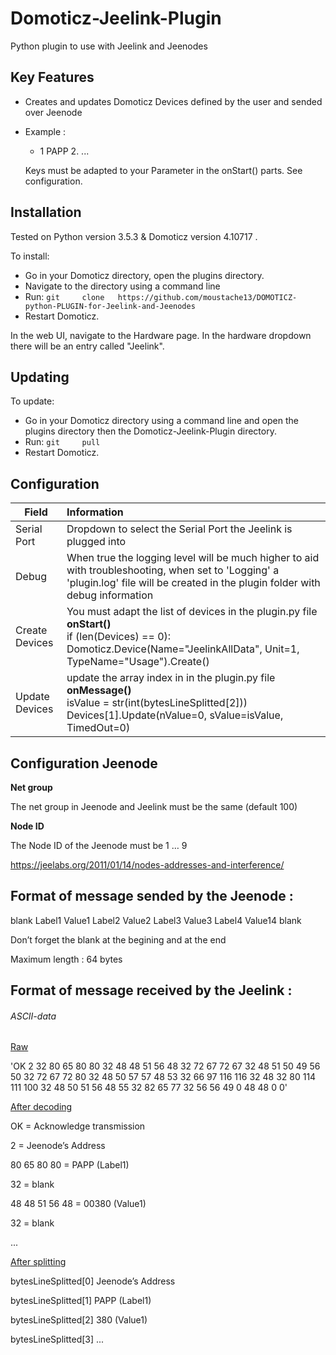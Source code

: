 # Domoticz-Jeelink-Plugin



Python plugin to use with Jeelink and Jeenodes

## Key Features

- Creates and updates Domoticz Devices defined by the user and sended over Jeenode

- Example :

   - 1 PAPP
     2. ...


  Keys must be adapted to your Parameter in the onStart() parts. See configuration.

## Installation

Tested on Python version 3.5.3  & Domoticz version 4.10717 .

To install:

- Go in your Domoticz directory, 	open the plugins directory.  	
- Navigate to the directory using 	a command line  	
- Run: `git 	clone 	https://github.com/moustache13/DOMOTICZ-python-PLUGIN-for-Jeelink-and-Jeenodes`
- Restart Domoticz.  	

In the web UI, navigate to the Hardware page. In the hardware dropdown there will be an entry called "Jeelink".

## Updating

To update:

- Go in your Domoticz directory 	using a command line and open the plugins directory then the 	Domoticz-Jeelink-Plugin directory.  	
- Run: `git 	pull`  	
- Restart Domoticz.  	

## Configuration

| Field          | Information                                                  |
| -------------- | :----------------------------------------------------------- |
| Serial Port    | Dropdown to select the Serial Port the Jeelink is plugged into |
| Debug          | When true the logging level will be much higher to aid with troubleshooting, when set to 'Logging' a 'plugin.log' file will be created in the plugin folder with debug information |
| Create Devices | You must adapt the list of devices in the plugin.py file  				 		       		          **onStart()** <br/>if (len(Devices) == 0):  				 				           <br/>Domoticz.Device(Name="JeelinkAllData", Unit=1, TypeName="Usage").Create() |
| Update Devices | update the array index in in the plugin.py file  				 			<br/>**onMessage()** 				<br/>isValue = str(int(bytesLineSplitted[2])) 				<br/>Devices[1].Update(nValue=0, sValue=isValue, TimedOut=0) |

## Configuration Jeenode

**Net group**

The net group in Jeenode and Jeelink must be the same (default 100)

**Node ID**

The Node ID of the Jeenode must be 1 … 9

https://jeelabs.org/2011/01/14/nodes-addresses-and-interference/  

## Format of message  sended by the Jeenode :

blank Label1 Value1 Label2 Value2 Label3 Value3 Label4 Value14 blank

Don’t forget the blank at the begining and at the end

Maximum length : 64 bytes     

## Format of message  received by the Jeelink :

###### ASCII-data 

<u>Raw</u>

'OK 2 32 80 65 80 80 32 48 48 51 56 48 32 72 67 72 67 32 48 51 50 49 56 50 32 72 67 72 80 32 48 50 57 57 48 53 32 66 97 116 116 32 48 32 80 114 111 100 32 48 50 51 56 48 55 32 82 65 77 32 56 56 49 0 48 48 0 0'  



<u>After decoding</u>

OK = Acknowledge transmission

2 = Jeenode’s Address  

80 65 80 80 = PAPP  		(Label1)

32 = blank

48 48 51 56 48  = 00380 	(Value1)

32 = blank  

...



<u>After splitting</u>

bytesLineSplitted[0]     Jeenode’s Address  

bytesLineSplitted[1] 	PAPP			(Label1)

bytesLineSplitted[2] 	380			(Value1)

bytesLineSplitted[3] 	...


  
